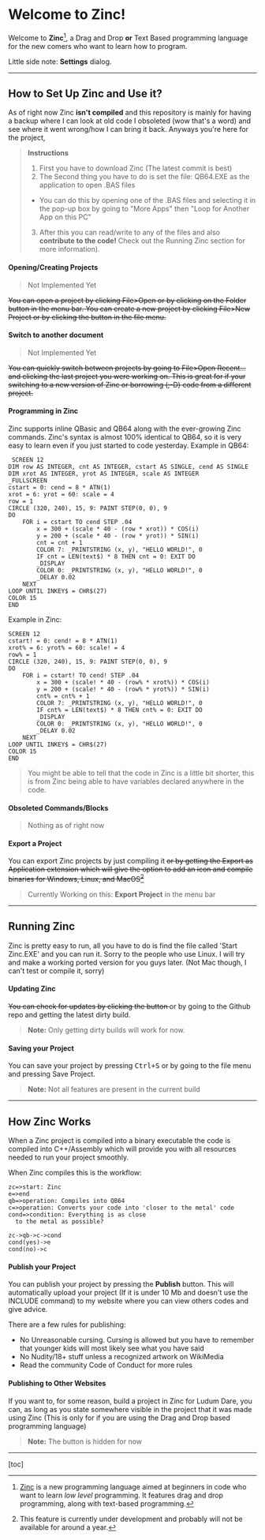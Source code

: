 Welcome to Zinc!
===================

Welcome to **Zinc**[^Zinc], a Drag and Drop **or** Text Based programming language for the new comers who want to learn how to program.

Little side note:  <i class="icon-cog"></i> **Settings** dialog.

----------


How to Set Up Zinc and Use it?
-------------

As of right now Zinc **isn't compiled** and this repository is mainly for having a backup where I can look at old code I obsoleted (wow that's a word) and see where it went wrong/how I can bring it back.
Anyways you're here for the project,

> **Instructions**
>
>  1. First you have to download Zinc (The latest commit is best)
>  2. The Second thing you have to do is set the file: QB64.EXE as the application to open .BAS files
> - You can do this by opening one of the .BAS files and selecting it in the pop-up box by going to "More Apps" then "Loop for Another App on this PC"
>  3. After this you can read/write to any of the files and also **contribute to the code!** Check out the Running Zinc section for more information).

#### <i class="icon-file"></i> Opening/Creating Projects

> Not Implemented Yet

<del> You can open a project by clicking File>Open or by clicking on the Folder<i class="icon-folder-open"></i> button in the menu bar. You can create a new project by clicking File>New Project or by clicking the <i class="icon-file"></i> button in the file menu. </del>

#### <i class="icon-folder-open"></i> Switch to another document
> Not Implemented Yet

<del>You can quickly switch between projects by going to File>Open Recent... and clicking the last project you were working on. This is great for if your switching to a new version of Zinc or borrowing (;-D) code from a different project.</del>

#### <i class="icon-pencil"></i> Programming in Zinc

Zinc supports inline QBasic and QB64 along with the ever-growing Zinc commands. Zinc's syntax is almost 100% identical to QB64, so it is very easy to learn even if you just started to code yesterday.
Example in QB64:
```
 SCREEN 12
DIM row AS INTEGER, cnt AS INTEGER, cstart AS SINGLE, cend AS SINGLE
DIM xrot AS INTEGER, yrot AS INTEGER, scale AS INTEGER
_FULLSCREEN                   
cstart = 0: cend = 8 * ATN(1)
xrot = 6: yrot = 60: scale = 4
row = 1
CIRCLE (320, 240), 15, 9: PAINT STEP(0, 0), 9
DO
    FOR i = cstart TO cend STEP .04
        x = 300 + (scale * 40 - (row * xrot)) * COS(i)
        y = 200 + (scale * 40 - (row * yrot)) * SIN(i)
        cnt = cnt + 1
        COLOR 7: _PRINTSTRING (x, y), "HELLO WORLD!", 0 
        IF cnt = LEN(text$) * 8 THEN cnt = 0: EXIT DO
        _DISPLAY
        COLOR 0: _PRINTSTRING (x, y), "HELLO WORLD!", 0
        _DELAY 0.02
    NEXT
LOOP UNTIL INKEY$ = CHR$(27)
COLOR 15
END
```
Example in Zinc:
```
SCREEN 12
cstart! = 0: cend! = 8 * ATN(1)
xrot% = 6: yrot% = 60: scale! = 4
row% = 1
CIRCLE (320, 240), 15, 9: PAINT STEP(0, 0), 9
DO
    FOR i = cstart! TO cend! STEP .04
        x = 300 + (scale! * 40 - (row% * xrot%)) * COS(i)
        y = 200 + (scale! * 40 - (row% * yrot%)) * SIN(i)
        cnt% = cnt% + 1
        COLOR 7: _PRINTSTRING (x, y), "HELLO WORLD!", 0
        IF cnt% = LEN(text$) * 8 THEN cnt% = 0: EXIT DO
        _DISPLAY
        COLOR 0: _PRINTSTRING (x, y), "HELLO WORLD!", 0
        _DELAY 0.02
    NEXT
LOOP UNTIL INKEY$ = CHR$(27)
COLOR 15
END
```

> You might be able to tell that the code in Zinc is a little bit shorter, this is from Zinc being able to have variables declared anywhere in the code.
> 
#### <i class="icon-trash"></i> Obsoleted Commands/Blocks

> Nothing as of right now

#### <i class="icon-hdd"></i> Export a Project

You can export Zinc projects by just compiling it <del>or by getting the Export as Application extension which will give the option to add an icon and compile binaries for Windows, Linux, and MacOS[^Export]</del>
>Currently Working on this:
><i class="icon-hdd"></i> **Export Project** in the menu bar




----------


Running Zinc
-------------------

Zinc is pretty easy to run, all you have to do is find the file called 'Start Zinc.EXE' and you can run it.
Sorry to the people who use Linux. I will try and make a working ported version for you guys later. (Not Mac though, I can't test or compile it, sorry)

#### <i class="icon-refresh"></i> Updating Zinc

<del>You can check for updates by clicking the <i class="icon-refresh"></i> button </del> or by going to the Github repo and getting the latest dirty build.
> **Note:** Only getting dirty builds will work for now.

#### <i class="icon-refresh"></i> Saving your Project

You can save your project by pressing <kbd>Ctrl+S</kbd> or by going to the file menu and pressing Save Project. 

> **Note:** Not all features are present in the current build

----------


How Zinc Works
-------------
When a Zinc project is compiled into a binary executable the code is compiled into C++/Assembly which will provide you with all resources needed to run your project smoothly.

When Zinc compiles this is the workflow:
```flow
zc=>start: Zinc
e=>end
qb=>operation: Compiles into QB64
c=>operation: Converts your code into 'closer to the metal' code
cond=>condition: Everything is as close
  to the metal as possible?

zc->qb->c->cond
cond(yes)->e
cond(no)->c
```

#### <i class="icon-upload"></i> Publish your Project

You can publish your project by pressing the <i class="icon-upload"></i> **Publish** button. This will automatically upload your project (If it is under 10 Mb and doesn't use the INCLUDE command) to my website where you can view others codes and give advice. 

There are a few rules for publishing:
- No Unreasonable cursing. Cursing is allowed but you have to remember that younger kids will most likely see what you have said
- No Nudity/18+ stuff unless a recognized artwork on WikiMedia
- Read the community Code of Conduct for more rules


#### <i class="icon-upload"></i> Publishing to Other Websites

If you want to, for some reason, build a project in Zinc for Ludum Dare, you can, as long as you state somewhere visible in the project that it was made using Zinc (This is only for if you are using the Drag and Drop based programming language)

> **Note:** The <i class="icon-upload"></i> button is hidden for now



---
[toc]

  [^Zinc]: [Zinc](https://github.com/callowaysutton/Zinc) is a new programming language aimed at beginners in code who want to learn <i>low level</i> programming. It features drag and drop programming, along with text-based programming.

[^Export]: This feature is currently under development and probably will not be available for around a year.

  [1]: https://github.com/callowaysutton/Zinc